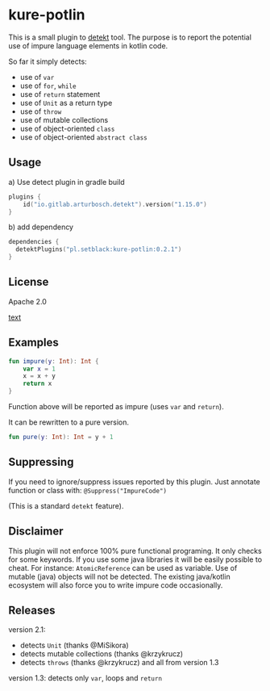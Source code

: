 # kure-potlin

This is a small plugin to [detekt](https://github.com/detekt/detekt) tool.
The purpose is to report the potential use of impure language elements in
kotlin code.

So far it simply detects:

- use of `var`
- use of `for`, `while`
- use of `return` statement
- use of `Unit` as a return type
- use of `throw`
- use of mutable collections
- use of object-oriented `class`
- use of object-oriented `abstract class`

## Usage

a) Use detect plugin in gradle build

```kotlin
plugins {
    id("io.gitlab.arturbosch.detekt").version("1.15.0")
}
```

b) add dependency

```kotlin
dependencies {
  detektPlugins("pl.setblack:kure-potlin:0.2.1")
}
```

## License

Apache 2.0

[text](license)

## Examples

```kotlin
fun impure(y: Int): Int {
    var x = 1
    x = x + y
    return x
}
```

Function above will be reported as impure (uses `var` and `return`).

It can be rewritten to a pure version.

```kotlin
fun pure(y: Int): Int = y + 1 
```

## Suppressing

If you need to ignore/suppress issues reported by this plugin.
Just annotate function or class with:
`@Suppress("ImpureCode")`

(This is a standard `detekt` feature).


##  Disclaimer

This plugin will not enforce 100% pure functional programing.
It only checks for some keywords. If you use some java libraries 
it will be easily possible to cheat. For instance: `AtomicReference` can be used as variable.
Use of mutable (java) objects will not be detected.
The existing java/kotlin ecosystem will also force you to write impure code 
occasionally.


## Releases

version 2.1:
- detects `Unit` (thanks @MiSikora)
- detects mutable collections (thanks @krzykrucz)
- detects `throws` (thanks @krzykrucz)
    and all from version 1.3

version 1.3:
    detects only `var`, loops and `return`
